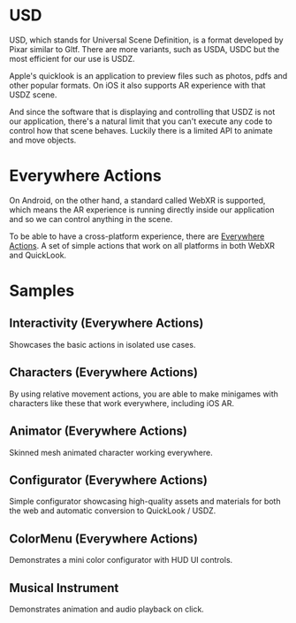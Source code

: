 # USD

USD, which stands for Universal Scene Definition, is a format developed by Pixar similar to Gltf. There are more variants, such as USDA, USDC but the most efficient for our use is USDZ.

Apple's quicklook is an application to preview files such as photos, pdfs and other popular formats. On iOS it also supports AR experience with that USDZ scene. 

And since the software that is displaying and controlling that USDZ is not our application, there's a natural limit that you can't execute any code to control how that scene behaves. Luckily there is a limited API to animate and move objects.

# Everywhere Actions

On Android, on the other hand, a standard called WebXR is supported, which means the AR experience is running directly inside our application and so we can control anything in the scene.

To be able to have a cross-platform experience, there are [Everywhere Actions](https://engine.needle.tools/docs/everywhere-actions.html#what-are-everywhere-actions). A set of simple actions that work on all platforms in both WebXR and QuickLook.

# Samples

## Interactivity (Everywhere Actions)

Showcases the basic actions in isolated use cases.

## Characters (Everywhere Actions)

By using relative movement actions, you are able to make minigames with characters like these that work everywhere, including iOS AR.

## Animator (Everywhere Actions)

Skinned mesh animated character working everywhere.

## Configurator (Everywhere Actions)

Simple configurator showcasing high-quality assets and materials for both the web and automatic conversion to QuickLook / USDZ.

## ColorMenu (Everywhere Actions)

Demonstrates a mini color configurator with HUD UI controls.

## Musical Instrument

Demonstrates animation and audio playback on click.